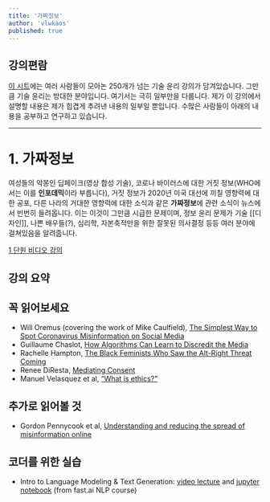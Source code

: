 ```yaml
---
title: '가짜정보'
author: 'vlwkaos'
published: true
---
```


## 강의편람

[이 시트](https://docs.google.com/spreadsheets/d/1jWIrA8jHz5fYAW4h9CkUD8gKS5V98PDJDymRf8d9vKI/edit#gid=0)에는 여러 사람들이 모아논 250개가 넘는 기술 윤리 강의가 담겨있습니다. 그만큼 기술 윤리는 방대한 분야입니다. 여기서는 극히 일부만을 다룹니다. 제가 이 강의에서 설명할 내용은 제가 힙겹게 추려낸 내용의 일부일 뿐입니다. 수많은 사람들이 아래의 내용을 공부하고 연구하고 있습니다.

---

# 1. 가짜정보

여성들의 악몽인 딥페이크(영상 합성 기술), 코로나 바이러스에 대한 거짓 정보(WHO에서는 이를 **인포데믹**이라 부릅니다), 거짓 정보가 2020년 미국 대선에 끼칠 영향력에 대한 공포, 다른 나라의 거대한 영향력에 대한 소식과 같은 **가짜정보**에 관련 소식이 뉴스에서 빈번히 들려옵니다. 이는 이것이 그만큼 시급한 문제이며, 정보 윤리 문제가 기술 [[디자인]], 나쁜 배우들(?), 심리학, 자본축적만을 위한 잘못된 의사결정 등등 여러 분야에 걸쳐있음을 알려줍니다.

[1 단원 비디오 강의](http://ethics.fast.ai/videos/?lesson=1)

## 강의 요약


## 꼭 읽어보세요

- Will Oremus (covering the work of Mike Caulfield), [The Simplest Way to Spot Coronavirus Misinformation on Social Media](https://onezero.medium.com/the-simplest-way-to-spot-coronavirus-misinformation-on-social-media-4b7995448071)
- Guillaume Chaslot, [How Algorithms Can Learn to Discredit the Media](https://medium.com/@guillaumechaslot/how-algorithms-can-learn-to-discredit-the-media-d1360157c4fa)
- Rachelle Hampton, [The Black Feminists Who Saw the Alt-Right Threat Coming](https://slate.com/technology/2019/04/black-feminists-alt-right-twitter-gamergate.html)
- Renee DiResta, [Mediating Consent](https://www.ribbonfarm.com/2019/12/17/mediating-consent/)
- Manuel Velasquez et al, [“What is ethics?”](https://www.scu.edu/ethics/ethics-resources/ethical-decision-making/what-is-ethics/)

## 추가로 읽어볼 것

- Gordon Pennycook et al, [Understanding and reducing the spread of misinformation online](https://psyarxiv.com/3n9u8/)

## 코더를 위한 실습

- Intro to Language Modeling & Text Generation: [video lecture](https://www.youtube.com/watch?v=PNNHaQUQqW8&list=PLtmWHNX-gukKocXQOkQjuVxglSDYWsSh9&index=12&t=0s) and [jupyter notebook](https://github.com/fastai/course-nlp/blob/master/5-nn-imdb.ipynb) (from fast.ai NLP course)

